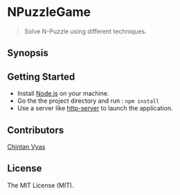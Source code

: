 # NPuzzleGame

> Solve N-Puzzle using different techniques.

## Synopsis


## Getting Started

- Install [Node.js](https://nodejs.org/en/) on your machine.
- Go the the project directory and run : ```
      npm install
      ``` 
- Use a server like [http-server](https://www.npmjs.com/package/http-server) to launch the application.

## Contributors

[Chintan Vyas](https://github.com/vchintan)

## License

The MIT License (MIT).
